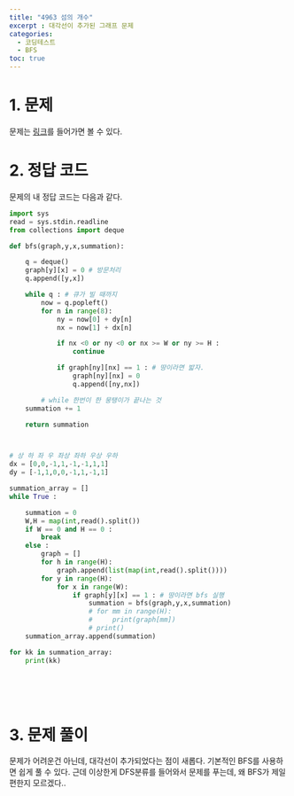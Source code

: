 ```yaml
---
title: "4963 섬의 개수"
excerpt : 대각선이 추가된 그래프 문제
categories:
  - 코딩테스트
  - BFS
toc: true
---
```

  
# 1. 문제

문제는 [링크](https://www.acmicpc.net/problem/4963)를 들어가면 볼 수 있다.

# 2. 정답 코드

문제의 내 정답 코드는 다음과 같다.

```python
import sys
read = sys.stdin.readline
from collections import deque

def bfs(graph,y,x,summation):

    q = deque()
    graph[y][x] = 0 # 방문처리
    q.append([y,x])

    while q : # 큐가 빌 때까지
        now = q.popleft()
        for n in range(8):
            ny = now[0] + dy[n]
            nx = now[1] + dx[n]

            if nx <0 or ny <0 or nx >= W or ny >= H :
                continue

            if graph[ny][nx] == 1 : # 땅이라면 밟자.
                graph[ny][nx] = 0
                q.append([ny,nx])

        # while 한번이 한 뭉탱이가 끝나는 것
    summation += 1

    return summation



# 상 하 좌 우 좌상 좌하 우상 우하
dx = [0,0,-1,1,-1,-1,1,1]
dy = [-1,1,0,0,-1,1,-1,1]

summation_array = []
while True :

    summation = 0
    W,H = map(int,read().split())
    if W == 0 and H == 0 :
        break
    else :
        graph = []
        for h in range(H):
            graph.append(list(map(int,read().split())))
        for y in range(H):
            for x in range(W):
                if graph[y][x] == 1 : # 땅이라면 bfs 실행
                    summation = bfs(graph,y,x,summation)
                    # for mm in range(H):
                    #     print(graph[mm])
                    # print()
    summation_array.append(summation)

for kk in summation_array:
    print(kk)

```

<br/><br/><br/>

# 3. 문제 풀이

문제가 어려운건 아닌데, 대각선이 추가되었다는 점이 새롭다.
기본적인 BFS를 사용하면 쉽게 풀 수 있다. 근데 이상한게 DFS분류를 들어와서 문제를 푸는데,
왜 BFS가 제일 편한지 모르겠다..